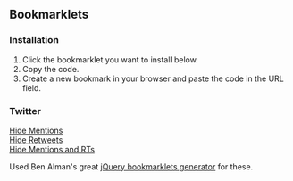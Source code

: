 ## Bookmarklets

### Installation
1. Click the bookmarklet you want to install below.  
2. Copy the code.    
3. Create a new bookmark in your browser and paste the code in the URL field.  

### Twitter
[Hide Mentions](http://raw.github.com/n8kowald/bookmarklets/master/twitter/hide-mentions.js)  
[Hide Retweets](http://raw.github.com/n8kowald/bookmarklets/master/twitter/hide-retweets.js)  
[Hide Mentions and RTs](http://raw.github.com/n8kowald/bookmarklets/master/twitter/hide-mentions-and-retweets.js)  

Used Ben Alman's great [jQuery bookmarklets generator](http://benalman.com/code/test/jquery-run-code-bookmarklet/) for these.
